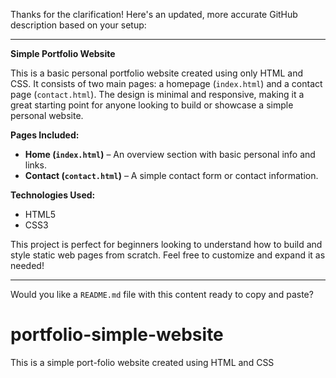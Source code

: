 Thanks for the clarification! Here's an updated, more accurate GitHub description based on your setup:

---

**Simple Portfolio Website**

This is a basic personal portfolio website created using only HTML and CSS. It consists of two main pages: a homepage (`index.html`) and a contact page (`contact.html`). The design is minimal and responsive, making it a great starting point for anyone looking to build or showcase a simple personal website.

**Pages Included:**

* **Home (`index.html`)** – An overview section with basic personal info and links.
* **Contact (`contact.html`)** – A simple contact form or contact information.

**Technologies Used:**

* HTML5
* CSS3

This project is perfect for beginners looking to understand how to build and style static web pages from scratch. Feel free to customize and expand it as needed!

---

Would you like a `README.md` file with this content ready to copy and paste?
# portfolio-simple-website
This is a simple port-folio website created using HTML and CSS
